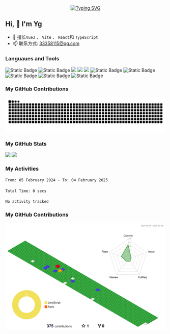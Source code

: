 <div align="center">
  <a href="https://codewan.cn">
    <img src="https://readme-typing-svg.demolab.com?font=Fira+Code&pause=1000&color=024EF7&width=435&lines=热爱可抵岁月漫长！;让正确的事情持续发生！&center=true&size=27" alt="Typing SVG" />
  </a>
</div>

## Hi, 👋 I'm Yg

- 🌱 擅长`Vue3` 、 `Vite` 、 `React`和 `TypeScript`
- 📫 联系方式: 33358115@qq.com

### Languaues and Tools

<span > 
  <img alt="Static Badge" src="https://img.shields.io/badge/Vue-%2342b883?style=flat-square&logo=Vue&logoColor=%23fff"> 
  <img alt="Static Badge" src="https://img.shields.io/badge/TypeScript-%230072b3?style=flat-square&logo=TypeScript&logoColor=%23fff"> 
  <img src="https://img.shields.io/badge/-JavaScript-F7DF1E?style=flat-square&logo=javascript&logoColor=white" /> 
  <img src="https://img.shields.io/badge/-HTML5-E34F26?style=flat-square&logo=html5&logoColor=white" /> 
  <img src="https://img.shields.io/badge/-CSS3-1572B6?style=flat-square&logo=css3" /> 
  <img alt="Static Badge" src="https://img.shields.io/badge/Webpack-%230072b3?style=flat-square&logo=webpack&logoColor=%23fff"> 
  <img alt="Static Badge" src="https://img.shields.io/badge/Vite-%239a60fe?style=flat-square&logo=vite&logoColor=%23fff"> 
  <img alt="Static Badge" src="https://img.shields.io/badge/Sass-%23c66394?style=flat-square&logo=Sass&logoColor=%23fff"> 
  <img alt="Static Badge" src="https://img.shields.io/badge/Visual_Studio_Code-007ACC?style=flat-square&logo=Visual-Studio-Code&logoColor=white"> 
  <img alt="Static Badge" src="https://img.shields.io/badge/Git-F05032?style=flat-square&logo=Git&logoColor=white">  
</span>

### My GitHub Contributions

![](https://raw.githubusercontent.com/yg-alt/yg-alt/output/github-contribution-grid-snake-dark.svg)

### My GitHub Stats

<div align="left">
  <img src="https://github-readme-stats.vercel.app/api?username=yg-alt&show_icons=true" /> 
  <img src="https://github-readme-stats.vercel.app/api/top-langs/?username=yg-alt&layout=compact&langs_count=6&text_color=000&icon_color=fff&theme=graywhite" />
</div>
<!-- <div align="left">
  <img src="https://4sdvg7tqbv.us.aircode.run/juejin?uid=2541726616266382" />
</div> -->

### My Activities

<!--START_SECTION:waka-->

```txt
From: 05 February 2024 - To: 04 February 2025

Total Time: 0 secs

No activity tracked
```

<!--END_SECTION:waka-->

### My GitHub Contributions

![](./profile-3d-contrib/profile-gitblock.svg)
